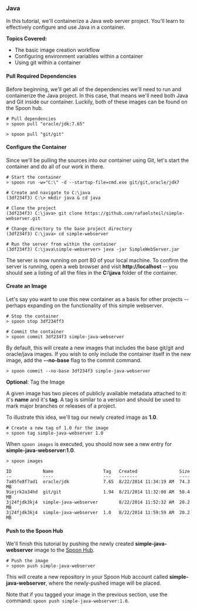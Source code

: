 ### Java

In this tutorial, we'll containerize a Java web server project. You'll learn to effectively configure and use Java in a container.

**Topics Covered:**

- The basic image creation workflow
- Configuring environment variables within a container
- Using git within a container

#### Pull Required Dependencies

Before beginning, we'll get all of the dependencies we'll need to run and containerize the Java project. In this case, that means we'll need both Java and Git inside our container. Luckily, both of these images can be found on the Spoon hub. 

```
# Pull dependencies
> spoon pull "oracle/jdk:7.65"

> spoon pull "git/git"
```

#### Configure the Container

Since we'll be pulling the sources into our container using Git, let's start the container and do all of our work in there. 

```
# Start the container
> spoon run -w="C:\" -d --startup-file=cmd.exe git/git,oracle/jdk7

# Create and navigate to C:\java
(3df234f3) C:\> mkdir java & cd java

# Clone the project
(3df234f3) C:\java> git clone https://github.com/rafaelsteil/simple-webserver.git

# Change directory to the base project directory
(3df234f3) C:\java> cd simple-webserver

# Run the server from within the container
(3df234f3) C:\java\simple-webserver> java -jar SimpleWebServer.jar
```

The server is now running on port 80 of your local machine. To confirm the server is running, open a web browser and visit **http://localhost** -- you should see a listing of all the files in the **C:\\java** folder of the container. 

#### Create an Image

Let's say you want to use this new container as a basis for other projects -- perhaps expanding on the functionality of this simple webserver. 

```
# Stop the container
> spoon stop 3df234ff3

# Commit the container
> spoon commit 3df234f3 simple-java-webserver
```

By default, this will create a new images that includes the base git/git and oracle/java images. If you wish to only include the container itself in the new image, add the **--no-base** flag to the commit command. 

```
> spoon commit --no-base 3df234f3 simple-java-webserver
```

**Optional**: Tag the Image

A given image has two pieces of publicly available metadata attached to it: it's **name** and it's **tag**. A tag is similar to a version and should be used to mark major branches or releases of a project. 

To illustrate this idea, we'll tag our newly created image as **1.0**.

```
# Create a new tag of 1.0 for the image
> spoon tag simple-java-webserver 1.0
```

When `spoon images` is executed, you should now see a new entry for **simple-java-webserver:1.0**.

```
> spoon images

ID            Name                   Tag   Created                Size
--            ----                   ---   -------                ----
7a85fe8f7ad1  oracle/jdk 		 	 7.65  8/22/2014 11:34:19 AM  74.3 MB
9iejrk2a34hd  git/git 		         1.94  8/21/2014 11:32:00 AM  50.4 MB
3j24fjdk3kj4  simple-java-webserver        8/22/2014 11:52:32 AM  20.2 MB
3j24fjdk3kj4  simple-java-webserver  1.0   8/22/2014 11:59:59 AM  20.2 MB
```

#### Push to the Spoon Hub

We'll finish this tutorial by pushing the newly created **simple-java-webserver** image to the [Spoon Hub](/hub). 

```
# Push the image
> spoon push simple-java-webserver
```

This will create a new repository in your Spoon Hub account called **simple-java-webserver**, where the newly-pushed image will be placed. 

Note that if you tagged your image in the previous section, use the command: `spoon push simple-java-webserver:1.0`. 